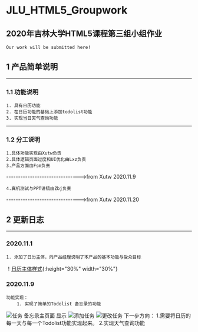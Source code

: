 # JLU_HTML5_Groupwork
## 2020年吉林大学HTML5课程第三组小组作业
    Our work will be submitted here!
    
## 1 产品简单说明    
-------------

### 1.1 功能说明
    1. 具有日历功能
    2. 在日历功能的基础上添加todolist功能
    3. 实现当日天气查询功能
    
-------------
### 1.2 分工说明
    1.具体功能实现由Xutw负责
    2.具体逻辑页面过度和UI优化由Lxz负责
    3.产品方面由Fsm负责
------------------------------->from Xutw 2020.11.9</br>

    4.真机测试与PPT讲稿由Zbj负责
------------------------------->from Xutw 2020.11.20</br>

## 2 更新日志

------------

### 2020.11.1
    1. 添加了日历主体，向产品经理说明了本产品的基本功能与受众目标
！[日历主体样式](https://github.com/Stephenxu000/JLU_HTML5_Groupwork/blob/main/picture/%E6%97%A5%E5%8E%86%E4%B8%BB%E4%BD%93.jpg){:height="30%" width="30%"}
### 2020.11.9
    功能实现：
        1. 实现了简单的Todolist 备忘录的功能
![任务 备忘录主页面 显示](https://github.com/Stephenxu000/JLU_HTML5_Groupwork/blob/main/picture/task%E4%B8%BB%E9%A1%B5%E9%9D%A2.jpg)
![添加任务](https://github.com/Stephenxu000/JLU_HTML5_Groupwork/blob/main/picture/%E6%B7%BB%E5%8A%A0task.jpg)
![更改任务](https://github.com/Stephenxu000/JLU_HTML5_Groupwork/blob/main/picture/task%E4%B8%BB%E9%A1%B5%E9%9D%A2.jpg)
    下一步方向：
        1.需要将日历的每一天与每一个Todolist功能实现起来。
        2.实现天气查询功能
        

